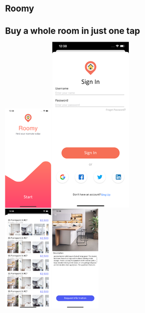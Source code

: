 # Roomy


# Buy a whole room in just one tap




<img src= "images/Start.png" width="150" >  <img src= "images/SignIn.png" width="250" >
<img src= "images/Home.png" width="150" >   <img src= "images/Info.png" width="150" >
